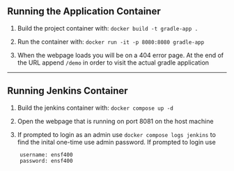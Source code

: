 ## Running the Application Container

1. Build the project container with: 
```docker build -t gradle-app .```


1. Run the container with:
```docker run -it -p 8080:8080 gradle-app```

1. When the webpage loads you will be on a 404 error page. At the end of the URL
append ```/demo``` in order to visit the actual gradle application


--------------------------
## Running Jenkins Container

1. Build the jenkins container with: 
```docker compose up -d```

1. Open the webpage that is running on port 8081 on the host machine

1. If prompted to login as an admin use 
```docker compose logs jenkins``` to find the inital one-time use admin password. If prompted to login use 
``` 
    username: ensf400
    password: ensf400
```
